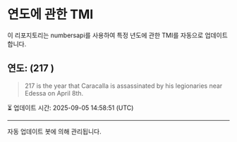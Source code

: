 
# 연도에 관한 TMI

이 리포지토리는 numbersapi를 사용하여 특정 년도에 관한 TMI를 자동으로 업데이트합니다.

## 연도: (217 )
> 217 is the year that Caracalla is assassinated by his legionaries near Edessa on April 8th.

⏳ 업데이트 시간: 2025-09-05 14:58:51 (UTC)

---
자동 업데이트 봇에 의해 관리됩니다.
